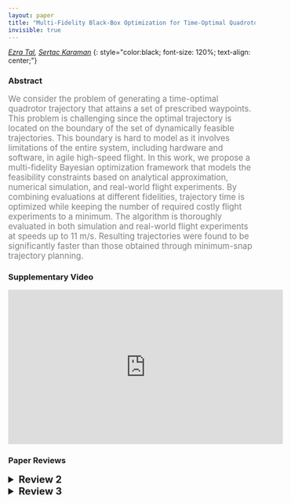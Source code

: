 ```yaml
---
layout: paper
title: "Multi-Fidelity Black-Box Optimization for Time-Optimal Quadrotor Maneuvers"
invisible: true
---
```

*[Ezra Tal](http://www.ezratal.net), [Sertac Karaman](http://karaman.mit.edu)*
{: style="color:black; font-size: 120%; text-align: center;"}

### Abstract
<html><p style="color:gray; font-size: 120%; text-align: justified;">
We consider the problem of generating a time-optimal quadrotor trajectory that attains a set of prescribed waypoints. This problem is challenging since the optimal trajectory is located on the boundary of the set of dynamically feasible trajectories. This boundary is hard to model as it involves limitations of the entire system, including hardware and software, in agile high-speed flight. In this work, we propose a multi-fidelity Bayesian optimization framework that models the feasibility constraints based on analytical approximation, numerical simulation, and real-world flight experiments. By combining evaluations at different fidelities, trajectory time is optimized while keeping the number of required costly flight experiments to a minimum. The algorithm is thoroughly evaluated in both simulation and real-world flight experiments at speeds up to 11 m/s. Resulting trajectories were found to be significantly faster than those obtained through minimum-snap trajectory planning.
</p></html>

### Supplementary Video
<iframe width="560" height="315" src="https://www.youtube.com/embed/igwULi_H1Kg " frameborder="0" allow="accelerometer; autoplay; encrypted-media; gyroscope; picture-in-picture" allowfullscreen></iframe>



### Paper Reviews
<details><summary style="font-size:20px;"><b> Review 2</b></summary>
<p style="color:gray; font-size: 120%; text-align: justified;">
Here are a few comments below that may help further improve the paper.I - Approach and presentation- The statement 'optimal trajectory is found at boundary of the set of feasible trajectories' doesn't have a reference. I am not sure this is true in general, but even in some specific context an intuitive example or a reference is necessary.- The first time \alpha appears it is refereed to as the acquisition function. Some more explanation as to what is an acquisition function would benefit readability for a wider audience.- There is some ambiguity in the overall approach as to what happens online vs offline. Is the approach augmenting the dataset to do incremental learning in an online setting or is the model learned batch style and then deployed to find trajectories, for example, for the real robot. If there is incremental learning is the variational inference performed every time a new data point is added?- There are a lot of variables and I found myself often going back and forth trying to find their definition. Sometimes the notation maybe inconsistent, for example, l has superscripts and subscripts and have been used interchangeably or their distinction wasn't made clear.- Trajectory plots are hard to interpret. For instance, Fig 3 is quite small and the distinction in color is hard to see to understand the altitude. Maybe a perspective 3D view would be more helpful or the trajectory with the quadrotor on it at waypoints in various orientations would help ground it.II - On experiments and practical details- Going back to the online vs offline ambiguity is it unclear if the learned model is deployed in settings similar to the training data i.e. the boundaries between training and testing is unclear. Given this, how well does the method generalize to problems it has not seen before?- Result in IVA referring to Fig. 2 is 2%. Maybe this is a typo and it is closer to 20%?- In Fig. 4 the lower bound on improvement is about 5%. Why was the improvement significantly less here? Any way to know how improvement relates to the problem defined by the desired set of waypoints?- What were the computational times of the approach?- It wasn't clear how someone would choose the fidelity levels or even define how many are needed for an application. Also how does the approach scale with increasing number of fidelity classes.III - LimitationsThe authors should consider adding a limitations section where the following could be discussed:- Is the approach real-time or is the trajectory computed offline and then followed by tracking?- How is state uncertainty handled?- How would obstacles be handled?- The real world flights show the quadrotor moving through free space, how is the tolerance to the desired waypoint verified? With respect to the drone racing challenges mentioned in the introduction typically the quadrotors are required to pass through a set of floating gates.
</p> </details>

<details><summary style="font-size:20px;"><b> Review 3</b></summary>
<p style="color:gray; font-size: 120%; text-align: justified;">
Overall, the paper exposes clearly its objective. It is well written and the contribution is relevant. My first point is that it could make a better job a motivating the need to reach exactly the optimum (there are plenty of good reasons for this,but they are not mentioned here).My second point is that the paper lacks an important discussion about the cases where the feasibility constraints are wrongly approximated.In such cases the consequences would of course be rather dramatic, and it seems important to obtain some estimation of how likely this is to occurwith respect to formulation (6).This brings back to the question of "do we really want the optimum" for uncertain hardware control ? I am not saying that identifying the feasibility constraint is not relevant, but the study should somehow discuss how confident the information is.
</p> </details>

